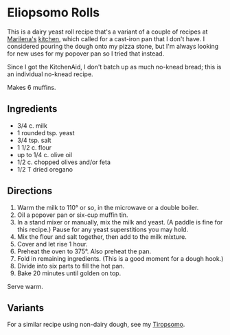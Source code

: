 [KitchenAid]: ../indices/kitchenAid.html
[quick]: ../indices/quick.html

# Eliopsomo Rolls

This is a dairy yeast roll recipe that's a variant of a couple of recipes at [Marilena's](https://marilenaskitchen.com/easy-greek-olive-bread/) [kitchen](https://marilenaskitchen.com/greek-feta-cheese-bread/), which called for a cast-iron pan that I don't have.  I considered pouring the dough onto my pizza stone, but I'm always looking for new uses for my popover pan so I tried that instead.  

Since I got the KitchenAid, I don't batch up as much no-knead bread; this is an individual no-knead recipe.

Makes 6 muffins.

## Ingredients

* 3/4 c. milk
* 1 rounded tsp. yeast
* 3/4 tsp. salt 
* 1 1/2 c. flour
* up to 1/4 c. olive oil
* 1/2 c. chopped olives and/or feta 
* 1/2 T dried oregano

## Directions

1. Warm the milk to 110° or so, in the microwave or a double boiler.
2. Oil a popover pan or six-cup muffin tin.
3. In a stand mixer or manually, mix the milk and yeast.  (A paddle is fine for this recipe.)  Pause for any yeast superstitions you may hold.
4. Mix the flour and salt together, then add to the milk mixture.
5. Cover and let rise 1 hour.
6. Preheat the oven to 375°.  Also preheat the pan.
7. Fold in remaining ingredients.  (This is a good moment for a dough hook.)
8. Divide into six parts to fill the hot pan.
9. Bake 20 minutes until golden on top.

Serve warm.

## Variants

For a similar recipe using non-dairy dough, see my [Tiropsomo](../bread/tiropsomo.md).

